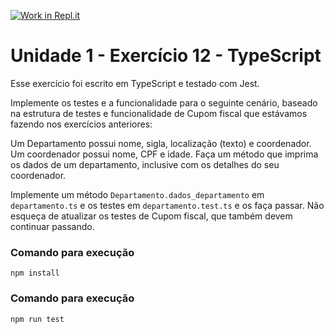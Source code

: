 [![Work in Repl.it](https://classroom.github.com/assets/work-in-replit-14baed9a392b3a25080506f3b7b6d57f295ec2978f6f33ec97e36a161684cbe9.svg)](https://classroom.github.com/online_ide?assignment_repo_id=3321215&assignment_repo_type=AssignmentRepo)
# Unidade 1 - Exercício 12 - TypeScript
Esse exercício foi escrito em TypeScript e testado com Jest.

Implemente os testes e a funcionalidade para o seguinte cenário, baseado na estrutura de testes e funcionalidade de Cupom fiscal que estávamos fazendo nos exercícios anteriores:

Um Departamento possui nome, sigla, localização (texto) e coordenador. Um coordenador possui nome, CPF e idade. Faça um método que imprima os dados de um departamento, inclusive com os detalhes do seu coordenador.

Implemente um método `Departamento.dados_departamento` em `departamento.ts` e os testes em `departamento.test.ts` e os faça passar. Não esqueça de atualizar os testes de Cupom fiscal, que também devem continuar passando.

### Comando para execução
`npm install`

### Comando para execução
`npm run test`

